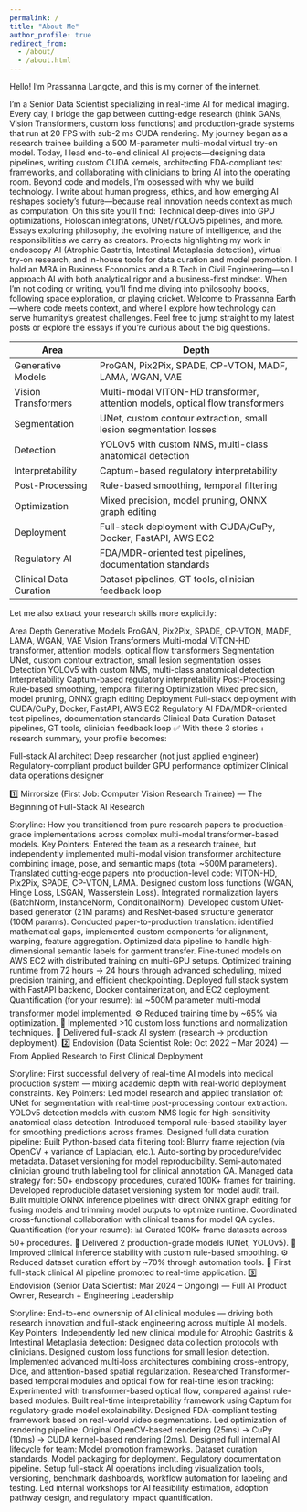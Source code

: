 ```yaml
---
permalink: /
title: "About Me"
author_profile: true
redirect_from: 
  - /about/
  - /about.html
---
```



Hello! I’m Prassanna Langote, and this is my corner of the internet.

I’m a Senior Data Scientist specializing in real-time AI for medical imaging. Every day, I bridge the gap between cutting-edge research (think GANs, Vision Transformers, custom loss functions) and production-grade systems that run at 20 FPS with sub-2 ms CUDA rendering.
My journey began as a research trainee building a 500 M-parameter multi-modal virtual try-on model. Today, I lead end-to-end clinical AI projects—designing data pipelines, writing custom CUDA kernels, architecting FDA-compliant test frameworks, and collaborating with clinicians to bring AI into the operating room.
Beyond code and models, I’m obsessed with why we build technology. I write about human progress, ethics, and how emerging AI reshapes society’s future—because real innovation needs context as much as computation.
On this site you’ll find:
Technical deep-dives into GPU optimizations, Holoscan integrations, UNet/YOLOv5 pipelines, and more.
Essays exploring philosophy, the evolving nature of intelligence, and the responsibilities we carry as creators.
Projects highlighting my work in endoscopy AI (Atrophic Gastritis, Intestinal Metaplasia detection), virtual try-on research, and in-house tools for data curation and model promotion.
I hold an MBA in Business Economics and a B.Tech in Civil Engineering—so I approach AI with both analytical rigor and a business-first mindset. When I’m not coding or writing, you’ll find me diving into philosophy books, following space exploration, or playing cricket.
Welcome to Prassanna Earth—where code meets context, and where I explore how technology can serve humanity’s greatest challenges. Feel free to jump straight to my latest posts or explore the essays if you’re curious about the big questions.

| Area                   | Depth                                                                                     |
|------------------------|-------------------------------------------------------------------------------------------|
| Generative Models      | ProGAN, Pix2Pix, SPADE, CP-VTON, MADF, LAMA, WGAN, VAE                                   |
| Vision Transformers    | Multi-modal VITON-HD transformer, attention models, optical flow transformers             |
| Segmentation           | UNet, custom contour extraction, small lesion segmentation losses                         |
| Detection              | YOLOv5 with custom NMS, multi-class anatomical detection                                  |
| Interpretability       | Captum-based regulatory interpretability                                                  |
| Post-Processing        | Rule-based smoothing, temporal filtering                                                  |
| Optimization           | Mixed precision, model pruning, ONNX graph editing                                        |
| Deployment             | Full-stack deployment with CUDA/CuPy, Docker, FastAPI, AWS EC2                           |
| Regulatory AI          | FDA/MDR-oriented test pipelines, documentation standards                                  |
| Clinical Data Curation | Dataset pipelines, GT tools, clinician feedback loop                                      |                     |


Let me also extract your research skills more explicitly:

Area	Depth
Generative Models	ProGAN, Pix2Pix, SPADE, CP-VTON, MADF, LAMA, WGAN, VAE
Vision Transformers	Multi-modal VITON-HD transformer, attention models, optical flow transformers
Segmentation	UNet, custom contour extraction, small lesion segmentation losses
Detection	YOLOv5 with custom NMS, multi-class anatomical detection
Interpretability	Captum-based regulatory interpretability
Post-Processing	Rule-based smoothing, temporal filtering
Optimization	Mixed precision, model pruning, ONNX graph editing
Deployment	Full-stack deployment with CUDA/CuPy, Docker, FastAPI, AWS EC2
Regulatory AI	FDA/MDR-oriented test pipelines, documentation standards
Clinical Data Curation	Dataset pipelines, GT tools, clinician feedback loop
✅ With these 3 stories + research summary, your profile becomes:

Full-stack AI architect
Deep researcher (not just applied engineer)
Regulatory-compliant product builder
GPU performance optimizer
Clinical data operations designer



1️⃣ Mirrorsize (First Job: Computer Vision Research Trainee) — The Beginning of Full-Stack AI Research

Storyline:
How you transitioned from pure research papers to production-grade implementations across complex multi-modal transformer-based models.
Key Pointers:
Entered the team as a research trainee, but independently implemented multi-modal vision transformer architecture combining image, pose, and semantic maps (total ~500M parameters).
Translated cutting-edge papers into production-level code:
VITON-HD, Pix2Pix, SPADE, CP-VTON, LAMA.
Designed custom loss functions (WGAN, Hinge Loss, LSGAN, Wasserstein Loss).
Integrated normalization layers (BatchNorm, InstanceNorm, ConditionalNorm).
Developed custom UNet-based generator (21M params) and ResNet-based structure generator (100M params).
Conducted paper-to-production translation: identified mathematical gaps, implemented custom components for alignment, warping, feature aggregation.
Optimized data pipeline to handle high-dimensional semantic labels for garment transfer.
Fine-tuned models on AWS EC2 with distributed training on multi-GPU setups.
Optimized training runtime from 72 hours → 24 hours through advanced scheduling, mixed precision training, and efficient checkpointing.
Deployed full stack system with FastAPI backend, Docker containerization, and EC2 deployment.
Quantification (for your resume):
📊 ~500M parameter multi-modal transformer model implemented.
⚙️ Reduced training time by ~65% via optimization.
🔬 Implemented >10 custom loss functions and normalization techniques.
🚀 Delivered full-stack AI system (research → production deployment).
2️⃣ Endovision (Data Scientist Role: Oct 2022 – Mar 2024) — From Applied Research to First Clinical Deployment

Storyline:
First successful delivery of real-time AI models into medical production system — mixing academic depth with real-world deployment constraints.
Key Pointers:
Led model research and applied translation of:
UNet for segmentation with real-time post-processing contour extraction.
YOLOv5 detection models with custom NMS logic for high-sensitivity anatomical class detection.
Introduced temporal rule-based stability layer for smoothing predictions across frames.
Designed full data curation pipeline:
Built Python-based data filtering tool:
Blurry frame rejection (via OpenCV + variance of Laplacian, etc.).
Auto-sorting by procedure/video metadata.
Dataset versioning for model reproducibility.
Semi-automated clinician ground truth labeling tool for clinical annotation QA.
Managed data strategy for:
50+ endoscopy procedures, curated 100K+ frames for training.
Developed reproducible dataset versioning system for model audit trail.
Built multiple ONNX inference pipelines with direct ONNX graph editing for fusing models and trimming model outputs to optimize runtime.
Coordinated cross-functional collaboration with clinical teams for model QA cycles.
Quantification (for your resume):
📊 Curated 100K+ frame datasets across 50+ procedures.
🧪 Delivered 2 production-grade models (UNet, YOLOv5).
🚀 Improved clinical inference stability with custom rule-based smoothing.
⚙️ Reduced dataset curation effort by ~70% through automation tools.
🔬 First full-stack clinical AI pipeline promoted to real-time application.
3️⃣ Endovision (Senior Data Scientist: Mar 2024 – Ongoing) — Full AI Product Owner, Research + Engineering Leadership

Storyline:
End-to-end ownership of AI clinical modules — driving both research innovation and full-stack engineering across multiple AI models.
Key Pointers:
Independently led new clinical module for Atrophic Gastritis & Intestinal Metaplasia detection:
Designed data collection protocols with clinicians.
Designed custom loss functions for small lesion detection.
Implemented advanced multi-loss architectures combining cross-entropy, Dice, and attention-based spatial regularization.
Researched Transformer-based temporal modules and optical flow for real-time lesion tracking:
Experimented with transformer-based optical flow, compared against rule-based modules.
Built real-time interpretability framework using Captum for regulatory-grade model explainability.
Designed FDA-compliant testing framework based on real-world video segmentations.
Led optimization of rendering pipeline:
Original OpenCV-based rendering (25ms) → CuPy (10ms) → CUDA kernel-based rendering (2ms).
Designed full internal AI lifecycle for team:
Model promotion frameworks.
Dataset curation standards.
Model packaging for deployment.
Regulatory documentation pipeline.
Setup full-stack AI operations including visualization tools, versioning, benchmark dashboards, workflow automation for labeling and testing.
Led internal workshops for AI feasibility estimation, adoption pathway design, and regulatory impact quantification.
